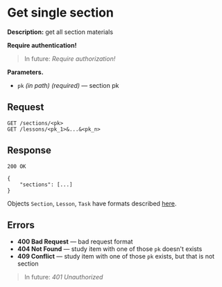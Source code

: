# Get single section

**Description:** 
get all section materials

**Require authentication!**

> In future: *Require authorization!*

**Parameters.**
* `pk` *(in path)* *(required)* — section pk

## Request

```
GET /sections/<pk>
GET /lessons/<pk_1>&...&<pk_n>
```

## Response

```
200 OK

{
	"sections": [...]
}
```

Objects `Section`, `Lesson`, `Task` have formats described [here](formats.md).

## Errors

* **400 Bad Request** — bad request format
* **404 Not Found** — study item with one of those `pk` doesn't exists
* **409 Conflict** — study item with one of those `pk` exists, but that is not section


> In future: *401 Unauthorized*
